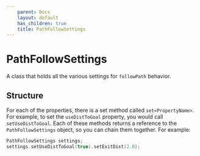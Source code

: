 ```yaml
---
    parent: Docs
    layout: default
    has_children: true
    title: PathFollowSettings
---
```

# PathFollowSettings
A class that holds all the various settings for `followPath` behavior.

## Structure
For each of the properties, there is a set method called `set<PropertyName>`. For example, to set the `useDistToGoal` property, you would call `setUseDistToGoal`. Each of these methods returns a reference to the `PathFollowSettings` object, so you can chain them together. For example:
```cpp
PathFollowSettings settings;
settings.setUseDistToGoal(true).setExitDist(2.0);
```